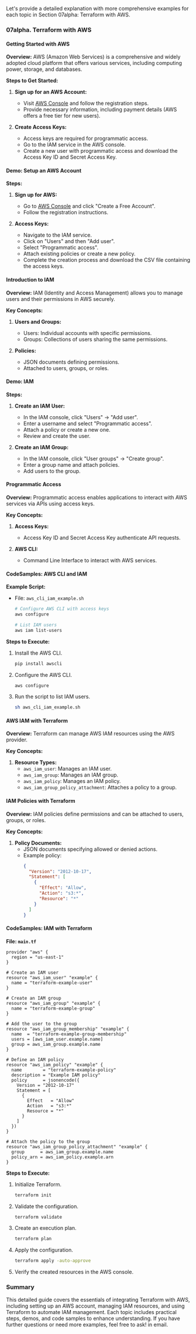 Let's provide a detailed explanation with more comprehensive examples for each topic in Section 07alpha: Terraform with AWS.

### 07alpha. Terraform with AWS

#### Getting Started with AWS

**Overview:**
AWS (Amazon Web Services) is a comprehensive and widely adopted cloud platform that offers various services, including computing power, storage, and databases.

**Steps to Get Started:**
1. **Sign up for an AWS Account:**
   - Visit [AWS Console](https://aws.amazon.com/console/) and follow the registration steps.
   - Provide necessary information, including payment details (AWS offers a free tier for new users).

2. **Create Access Keys:**
   - Access keys are required for programmatic access.
   - Go to the IAM service in the AWS console.
   - Create a new user with programmatic access and download the Access Key ID and Secret Access Key.

#### Demo: Setup an AWS Account

**Steps:**
1. **Sign up for AWS:**
   - Go to [AWS Console](https://aws.amazon.com/console/) and click "Create a Free Account".
   - Follow the registration instructions.

2. **Access Keys:**
   - Navigate to the IAM service.
   - Click on "Users" and then "Add user".
   - Select "Programmatic access".
   - Attach existing policies or create a new policy.
   - Complete the creation process and download the CSV file containing the access keys.

#### Introduction to IAM

**Overview:**
IAM (Identity and Access Management) allows you to manage users and their permissions in AWS securely.

**Key Concepts:**
1. **Users and Groups:**
   - Users: Individual accounts with specific permissions.
   - Groups: Collections of users sharing the same permissions.

2. **Policies:**
   - JSON documents defining permissions.
   - Attached to users, groups, or roles.

#### Demo: IAM

**Steps:**
1. **Create an IAM User:**
   - In the IAM console, click "Users" -> "Add user".
   - Enter a username and select "Programmatic access".
   - Attach a policy or create a new one.
   - Review and create the user.

2. **Create an IAM Group:**
   - In the IAM console, click "User groups" -> "Create group".
   - Enter a group name and attach policies.
   - Add users to the group.

#### Programmatic Access

**Overview:**
Programmatic access enables applications to interact with AWS services via APIs using access keys.

**Key Concepts:**
1. **Access Keys:**
   - Access Key ID and Secret Access Key authenticate API requests.

2. **AWS CLI:**
   - Command Line Interface to interact with AWS services.

#### CodeSamples: AWS CLI and IAM

**Example Script:**
- File: `aws_cli_iam_example.sh`
   ```sh
   # Configure AWS CLI with access keys
   aws configure

   # List IAM users
   aws iam list-users
   ```

**Steps to Execute:**
1. Install the AWS CLI.
   ```sh
   pip install awscli
   ```

2. Configure the AWS CLI.
   ```sh
   aws configure
   ```

3. Run the script to list IAM users.
   ```sh
   sh aws_cli_iam_example.sh
   ```

#### AWS IAM with Terraform

**Overview:**
Terraform can manage AWS IAM resources using the AWS provider.

**Key Concepts:**
1. **Resource Types:**
   - `aws_iam_user`: Manages an IAM user.
   - `aws_iam_group`: Manages an IAM group.
   - `aws_iam_policy`: Manages an IAM policy.
   - `aws_iam_group_policy_attachment`: Attaches a policy to a group.

#### IAM Policies with Terraform

**Overview:**
IAM policies define permissions and can be attached to users, groups, or roles.

**Key Concepts:**
1. **Policy Documents:**
   - JSON documents specifying allowed or denied actions.
   - Example policy:
     ```json
     {
       "Version": "2012-10-17",
       "Statement": [
         {
           "Effect": "Allow",
           "Action": "s3:*",
           "Resource": "*"
         }
       ]
     }
     ```

#### CodeSamples: IAM with Terraform

**File: `main.tf`**
   ```hcl
   provider "aws" {
     region = "us-east-1"
   }

   # Create an IAM user
   resource "aws_iam_user" "example" {
     name = "terraform-example-user"
   }

   # Create an IAM group
   resource "aws_iam_group" "example" {
     name = "terraform-example-group"
   }

   # Add the user to the group
   resource "aws_iam_group_membership" "example" {
     name  = "terraform-example-group-membership"
     users = [aws_iam_user.example.name]
     group = aws_iam_group.example.name
   }

   # Define an IAM policy
   resource "aws_iam_policy" "example" {
     name        = "terraform-example-policy"
     description = "Example IAM policy"
     policy      = jsonencode({
       Version = "2012-10-17"
       Statement = [
         {
           Effect   = "Allow"
           Action   = "s3:*"
           Resource = "*"
         }
       ]
     })
   }

   # Attach the policy to the group
   resource "aws_iam_group_policy_attachment" "example" {
     group      = aws_iam_group.example.name
     policy_arn = aws_iam_policy.example.arn
   }
   ```

**Steps to Execute:**
1. Initialize Terraform.
   ```sh
   terraform init
   ```

2. Validate the configuration.
   ```sh
   terraform validate
   ```

3. Create an execution plan.
   ```sh
   terraform plan
   ```

4. Apply the configuration.
   ```sh
   terraform apply -auto-approve
   ```

5. Verify the created resources in the AWS console.

### Summary

This detailed guide covers the essentials of integrating Terraform with AWS, including setting up an AWS account, 
managing IAM resources, and using Terraform to automate IAM management. Each topic includes practical steps, demos, and code samples to enhance understanding. 
If you have further questions or need more examples, feel free to ask! in email.

